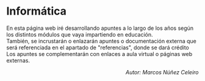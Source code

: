 # Informática

En esta página web iré desarrollando apuntes a lo largo de los años según los distintos módulos que vaya impartiendo en educación. <br/>
También, se incrustarán o enlazarán apuntes o documentación externa que será referenciada en el apartado de "referencias", donde se dará crédito Los apuntes se complementarán con enlaces a aula virtual o páginas web externas.
<div style="text-align: right"><i>Autor: Marcos Núñez Celeiro</i></div>
